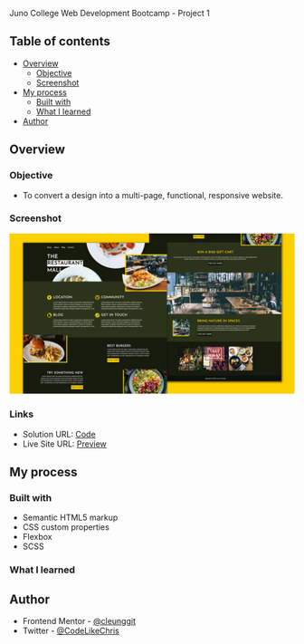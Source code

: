 Juno College Web Development Bootcamp - Project 1

## Table of contents

- [Overview](#overview)
  - [Objective](#the-challenge)
  - [Screenshot](#screenshot)
- [My process](#my-process)
  - [Built with](#built-with)
  - [What I learned](#what-i-learned)
- [Author](#author)

## Overview

### Objective

- To convert a design into a multi-page, functional, responsive website.

### Screenshot

![](screenshot.png)

### Links

- Solution URL: [Code](https://github.com/cleunggit/project1)
- Live Site URL: [Preview](https://cleunggit.github.io/project1)

## My process

### Built with

- Semantic HTML5 markup
- CSS custom properties
- Flexbox
- SCSS

### What I learned


## Author

- Frontend Mentor - [@cleunggit](https://www.frontendmentor.io/profile/cleunggit)
- Twitter - [@CodeLikeChris](https://www.twitter.com/CodeLikeChris)